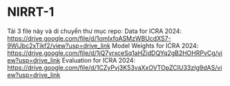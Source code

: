 # NIRRT-1
Tải 3 file này và di chuyển thư mục repo: 
Data for ICRA 2024:
https://drive.google.com/file/d/1omIxfoASMzWBUcdXS7-9WiJbc2xTikf2/view?usp=drive_link
Model Weights for ICRA 2024:
https://drive.google.com/file/d/1jQ7yrxceSq1aHZjdDQYq2gB2HOHRPvCg/view?usp=drive_link
Evaluation for ICRA 2024:
https://drive.google.com/file/d/1CZyPvj3K53vaXxOVTOpZCIU33zIg9dAS/view?usp=drive_link
